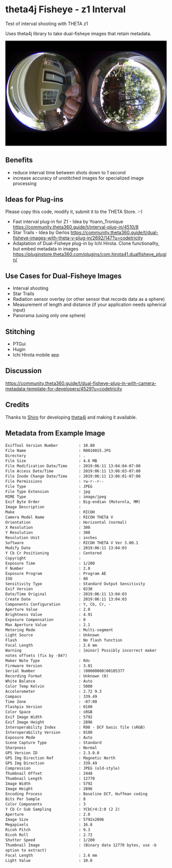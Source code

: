 # theta4j Fisheye - z1 Interval

Test of interval shooting with THETA z1

Uses theta4j library to take dual-fisheye images that
retain metadata.


![dual fisheye sample](images/dual-fisheye.png)

## Benefits 

* reduce interval time between shots down to 1 second
* increase accuracy of unstitched images for specialized image processing

## Ideas for Plug-ins

Please copy this code, modify it, submit it to the THETA Store. :-)

* Fast interval plug-in for Z1 - Idea by Yoann_Tronique
https://community.theta360.guide/t/interval-plug-in/4510/8
* Star Trails - Idea by Gerlos 
https://community.theta360.guide/t/dual-fisheye-images-with-theta-v-plug-in/2692/147?u=codetricity
* Adaptation of Dual-Fisheye plug-in by Ichi Hirota. 
Clone functionality, but embed metadata in images
https://pluginstore.theta360.com/plugins/com.hirota41.dualfisheye_plugin/

## Use Cases for Dual-Fisheye Images

* Interval shooting
* Star Trails
* Radiation sensor overlay (or other sensor that records data as a sphere) 
* Measurement of length and distance (if your application needs spherical input)
* Panorama (using only one sphere)

## Stitching

* PTGui
* Hugin
* Ichi Hirota mobile app

## Discussion

https://community.theta360.guide/t/dual-fisheye-plug-in-with-camera-metadata-template-for-developers/4529?u=codetricity

## Credits

Thanks to [Shiro](http://shiro.be/) for developing [theta4j](https://github.com/theta4j/theta-web-api)
and making it available.


## Metadata from Example Image
    
    ExifTool Version Number         : 10.80
    File Name                       : R0010015.JPG
    Directory                       : .
    File Size                       : 4.6 MB
    File Modification Date/Time     : 2019:06:11 13:04:04-07:00
    File Access Date/Time           : 2019:06:11 13:06:03-07:00
    File Inode Change Date/Time     : 2019:06:11 13:06:01-07:00
    File Permissions                : rw-r--r--
    File Type                       : JPEG
    File Type Extension             : jpg
    MIME Type                       : image/jpeg
    Exif Byte Order                 : Big-endian (Motorola, MM)
    Image Description               : 
    Make                            : RICOH
    Camera Model Name               : RICOH THETA V
    Orientation                     : Horizontal (normal)
    X Resolution                    : 300
    Y Resolution                    : 300
    Resolution Unit                 : inches
    Software                        : RICOH THETA V Ver 3.00.1
    Modify Date                     : 2019:06:11 13:04:03
    Y Cb Cr Positioning             : Centered
    Copyright                       : 
    Exposure Time                   : 1/200
    F Number                        : 2.0
    Exposure Program                : Program AE
    ISO                             : 80
    Sensitivity Type                : Standard Output Sensitivity
    Exif Version                    : 0230
    Date/Time Original              : 2019:06:11 13:04:03
    Create Date                     : 2019:06:11 13:04:03
    Components Configuration        : Y, Cb, Cr, -
    Aperture Value                  : 2.0
    Brightness Value                : 4.91
    Exposure Compensation           : 0
    Max Aperture Value              : 2.1
    Metering Mode                   : Multi-segment
    Light Source                    : Unknown
    Flash                           : No flash function
    Focal Length                    : 2.6 mm
    Warning                         : [minor] Possibly incorrect maker notes offsets (fix by -84?)
    Maker Note Type                 : Rdc
    Firmware Version                : 3.01
    Serial Number                   : (00000000)00105377
    Recording Format                : Unknown (0)
    White Balance                   : Auto
    Color Temp Kelvin               : 5000
    Accelerometer                   : 2.72 9.3
    Compass                         : 339.49
    Time Zone                       : -07:00
    Flashpix Version                : 0100
    Color Space                     : sRGB
    Exif Image Width                : 5792
    Exif Image Height               : 2896
    Interoperability Index          : R98 - DCF basic file (sRGB)
    Interoperability Version        : 0100
    Exposure Mode                   : Auto
    Scene Capture Type              : Standard
    Sharpness                       : Normal
    GPS Version ID                  : 2.3.0.0
    GPS Img Direction Ref           : Magnetic North
    GPS Img Direction               : 339.49
    Compression                     : JPEG (old-style)
    Thumbnail Offset                : 2448
    Thumbnail Length                : 12770
    Image Width                     : 5792
    Image Height                    : 2896
    Encoding Process                : Baseline DCT, Huffman coding
    Bits Per Sample                 : 8
    Color Components                : 3
    Y Cb Cr Sub Sampling            : YCbCr4:2:0 (2 2)
    Aperture                        : 2.0
    Image Size                      : 5792x2896
    Megapixels                      : 16.8
    Ricoh Pitch                     : 9.3
    Ricoh Roll                      : 2.72
    Shutter Speed                   : 1/200
    Thumbnail Image                 : (Binary data 12770 bytes, use -b option to extract)
    Focal Length                    : 2.6 mm
    Light Value                     : 10.0
